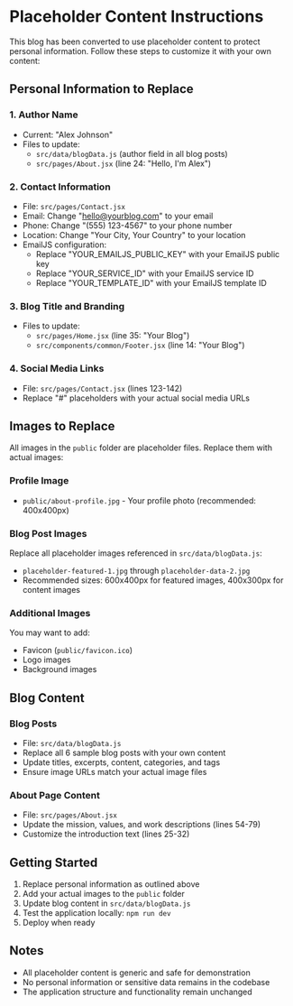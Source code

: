 # Placeholder Content Instructions

This blog has been converted to use placeholder content to protect personal information. Follow these steps to customize it with your own content:

## Personal Information to Replace

### 1. Author Name
- Current: "Alex Johnson"
- Files to update:
  - `src/data/blogData.js` (author field in all blog posts)
  - `src/pages/About.jsx` (line 24: "Hello, I'm Alex")

### 2. Contact Information
- File: `src/pages/Contact.jsx`
- Email: Change "hello@yourblog.com" to your email
- Phone: Change "(555) 123-4567" to your phone number
- Location: Change "Your City, Your Country" to your location
- EmailJS configuration:
  - Replace "YOUR_EMAILJS_PUBLIC_KEY" with your EmailJS public key
  - Replace "YOUR_SERVICE_ID" with your EmailJS service ID
  - Replace "YOUR_TEMPLATE_ID" with your EmailJS template ID

### 3. Blog Title and Branding
- Files to update:
  - `src/pages/Home.jsx` (line 35: "Your Blog")
  - `src/components/common/Footer.jsx` (line 14: "Your Blog")

### 4. Social Media Links
- File: `src/pages/Contact.jsx` (lines 123-142)
- Replace "#" placeholders with your actual social media URLs

## Images to Replace

All images in the `public` folder are placeholder files. Replace them with actual images:

### Profile Image
- `public/about-profile.jpg` - Your profile photo (recommended: 400x400px)

### Blog Post Images
Replace all placeholder images referenced in `src/data/blogData.js`:
- `placeholder-featured-1.jpg` through `placeholder-data-2.jpg`
- Recommended sizes: 600x400px for featured images, 400x300px for content images

### Additional Images
You may want to add:
- Favicon (`public/favicon.ico`)
- Logo images
- Background images

## Blog Content

### Blog Posts
- File: `src/data/blogData.js`
- Replace all 6 sample blog posts with your own content
- Update titles, excerpts, content, categories, and tags
- Ensure image URLs match your actual image files

### About Page Content
- File: `src/pages/About.jsx`
- Update the mission, values, and work descriptions (lines 54-79)
- Customize the introduction text (lines 25-32)

## Getting Started

1. Replace personal information as outlined above
2. Add your actual images to the `public` folder
3. Update blog content in `src/data/blogData.js`
4. Test the application locally: `npm run dev`
5. Deploy when ready

## Notes

- All placeholder content is generic and safe for demonstration
- No personal information or sensitive data remains in the codebase
- The application structure and functionality remain unchanged